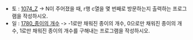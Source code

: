 - 토 : [1074_Z](https://www.acmicpc.net/problem/1074) -> N이 주어졌을 때, r행 c열을 몇 번째로 방문하는지 출력하는 프로그램을 작성하시오.
- 일 : [1780_종이의 개수](https://www.acmicpc.net/problem/1780) -> -1로만 채워진 종이의 개수, 0으로만 채워진 종이의 개수, 1로만 채워진 종이의 개수를 구해내는 프로그램을 작성하시오.
<!-- [2178_미로 탐색](https://www.acmicpc.net/problem/2178) -> (1, 1)에서 출발하여 (N, M)의 위치로 이동할 때 지나야 하는 최소의 칸 수를 구하는 프로그램을 작성하시오. -->
